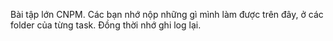 Bài tập lớn CNPM. 
Các bạn nhớ nộp những gì mình làm được trên đây, ở các folder của từng task. Đồng thời nhớ ghi log lại.
